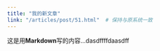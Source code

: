```yaml
---
title: "我的新文章"
link: "/articles/post/51.html"  # 保持与原系统一致
---
```

这是用**Markdown**写的内容...dasdffffdaasdff